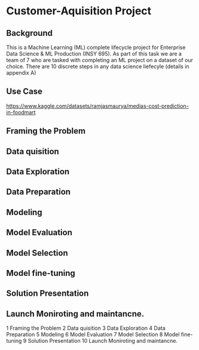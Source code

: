# Customer-Aquisition Project

## Background

This is a Machine Learning (ML) complete lifecycle project for Enterprise Data Science & ML Production (INSY 695). As part of this task we are a team of 7 who are tasked with completing an ML project on a dataset of our choice. There are 10 discrete steps in any data science liefecyle (details in appendix A)

## Use Case

https://www.kaggle.com/datasets/ramjasmaurya/medias-cost-prediction-in-foodmart

## Framing the Problem

## Data quisition

## Data Exploration

## Data Preparation

## Modeling

## Model Evaluation

## Model Selection

## Model fine-tuning

## Solution Presentation

## Launch Moniroting and maintancne.




1 Framing the Problem
2 Data quisition
3 Data Exploration
4 Data Preparation
5 Modeling
6 Model Evaluation
7 Model Selection
8 Model fine-tuning
9 Solution Presentation
10 Launch Moniroting and maintancne.
